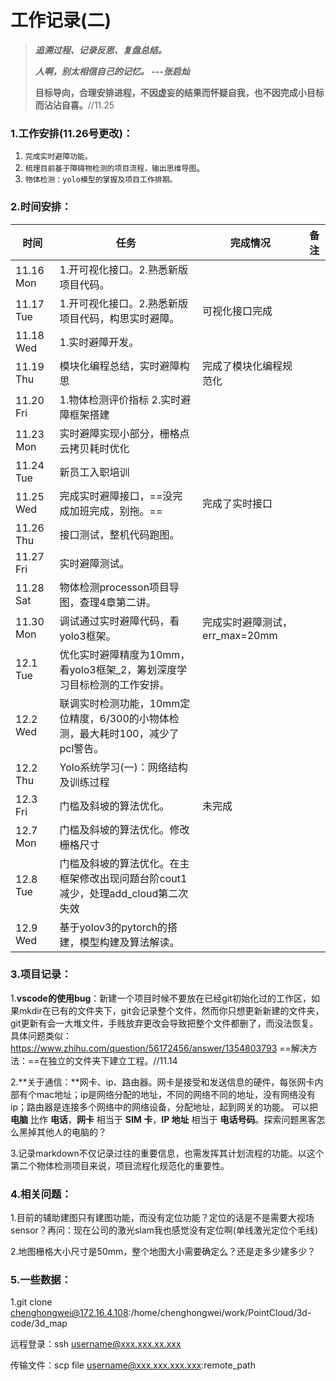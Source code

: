 # 工作记录(二)

> ***追溯过程、记录反思、复盘总结。***
>
> ***人啊，别太相信自己的记忆。   ---张启灿***
>
> **目标导向，合理安排进程，不因虚妄的结果而怀疑自我，也不因完成小目标而沾沾自喜。**//11.25

### 1.工作安排(11.26号更改)：

1. `完成实时避障功能。`
2. `梳理目前基于障碍物检测的项目流程，输出思维导图`。
3. `物体检测：yolo模型的掌握及项目工作排期。`

### 2.时间安排：

| 时间        | 任务                                                         | 完成情况                       | 备注 |
| ----------- | ------------------------------------------------------------ | ------------------------------ | ---- |
| 11.16 Mon   | 1.开可视化接口。2.熟悉新版项目代码。                         |                                |      |
| 11.17 Tue   | 1.开可视化接口。2.熟悉新版项目代码，构思实时避障。           | 可视化接口完成                 |      |
| 11.18 Wed   | 1.实时避障开发。                                             |                                |      |
| 11.19 Thu   | 模块化编程总结，实时避障构思                                 | 完成了模块化编程规范化         |      |
| 11.20 Fri   | 1.物体检测评价指标 2.实时避障框架搭建                        |                                |      |
| 11.23 Mon   | 实时避障实现小部分，栅格点云拷贝耗时优化                     |                                |      |
| 11.24 Tue   | 新员工入职培训                                               |                                |      |
| 11.25 Wed   | 完成实时避障接口，==没完成加班完成，别拖。==                 | 完成了实时接口                 |      |
| 11.26  Thu  | 接口测试，整机代码跑图。                                     |                                |      |
| 11.27   Fri | 实时避障测试。                                               |                                |      |
| 11.28   Sat | 物体检测processon项目导图，查理4章第二讲。                   |                                |      |
| 11.30 Mon   | 调试通过实时避障代码，看yolo3框架。                          | 完成实时避障测试，err_max=20mm |      |
| 12.1   Tue  | 优化实时避障精度为10mm，看yolo3框架_2，筹划深度学习目标检测的工作安排。 |                                |      |
| 12.2   Wed  | 联调实时检测功能，10mm定位精度，6/300的小物体检测，最大耗时100，减少了pcl警告。 |                                |      |
| 12.2   Thu  | Yolo系统学习(一)：网络结构及训练过程                         |                                |      |
| 12.3    Fri | 门槛及斜坡的算法优化。                                       | 未完成                         |      |
| 12.7   Mon  | 门槛及斜坡的算法优化。修改栅格尺寸                           |                                |      |
| 12.8   Tue  | 门槛及斜坡的算法优化。在主框架修改出现问题台阶cout1减少，处理add_cloud第二次失效 |                                |      |
| 12.9   Wed  | 基于yolov3的pytorch的搭建，模型构建及算法解读。              |                                |      |

### 3.项目记录：

1.**vscode的使用bug**：新建一个项目时候不要放在已经git初始化过的工作区，如果mkdir在已有的文件夹下，git会记录整个文件，然而你只想更新新建的文件夹，git更新有会一大堆文件，手贱放弃更改会导致把整个文件都删了，而没法恢复。具体问题类似：https://www.zhihu.com/question/56172456/answer/1354803793  ==解决方法：==在独立的文件夹下建立工程。//11.14

2.**关于通信：**网卡、ip、路由器。网卡是接受和发送信息的硬件，每张网卡内部有个mac地址；ip是网络分配的地址，不同的网络不同的地址，没有网络没有ip；路由器是连接多个网络中的网络设备，分配地址，起到网关的功能。 可以把 **电脑** 比作 **电话**，**网卡** 相当于 **SIM 卡**，**IP 地址** 相当于 **电话号码**。探索问题黑客怎么黑掉其他人的电脑的？

3.记录markdown不仅记录过往的重要信息，也需发挥其计划流程的功能。以这个第二个物体检测项目来说，项目流程化规范化的重要性。

### 4.相关问题：

1.目前的辅助建图只有建图功能，而没有定位功能？定位的话是不是需要大视场sensor？再问：现在公司的激光slam我也感觉没有定位啊(单线激光定位个毛线)

2.地图栅格大小尺寸是50mm，整个地图大小需要确定么？还是走多少建多少？

### 5.一些数据：

1.git clone chenghongwei@172.16.4.108:/home/chenghongwei/work/PointCloud/3d-code/3d_map

远程登录：ssh username@xxx.xxx.xx.xxx

传输文件：scp file  username@xxx.xxx.xxx.xxx:remote_path




